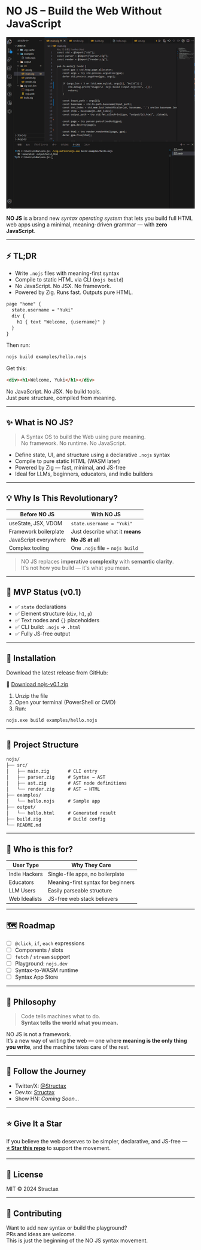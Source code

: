 # NO JS – Build the Web Without JavaScript

![demo](assets/demo.gif)

**NO JS** is a brand new *syntax operating system* that lets you build full HTML web apps using a minimal, meaning-driven grammar — with **zero JavaScript**.

---

## ⚡ TL;DR

- Write `.nojs` files with meaning-first syntax
- Compile to static HTML via CLI (`nojs build`)
- No JavaScript. No JSX. No framework.
- Powered by Zig. Runs fast. Outputs pure HTML.


```nojs
page "home" {
  state.username = "Yuki"
  div {
    h1 { text "Welcome, {username}" }
  }
}
```

Then run:

```bash
nojs build examples/hello.nojs
```

Get this:

```html
<div><h1>Welcome, Yuki</h1></div>
```

No JavaScript. No JSX. No build tools.  
Just pure structure, compiled from meaning.

---

## ✨ What is NO JS?

> A Syntax OS to build the Web using pure meaning.  
> No framework. No runtime. No JavaScript.

- Define state, UI, and structure using a declarative `.nojs` syntax  
- Compile to pure static HTML (WASM later)  
- Powered by Zig — fast, minimal, and JS-free  
- Ideal for LLMs, beginners, educators, and indie builders

---

## 💡 Why Is This Revolutionary?

| Before NO JS           | With NO JS                    |
|------------------------|-------------------------------|
| useState, JSX, VDOM    | `state.username = "Yuki"`     |
| Framework boilerplate  | Just describe what it **means** |
| JavaScript everywhere  | **No JS at all**              |
| Complex tooling        | One `.nojs` file + `nojs build` |

> NO JS replaces **imperative complexity** with **semantic clarity**.  
> It's not how you build — it's what you mean.

---

## 🧪 MVP Status (v0.1)

- ✅ `state` declarations  
- ✅ Element structure (`div`, `h1`, `p`)  
- ✅ Text nodes and `{}` placeholders  
- ✅ CLI build: `.nojs` → `.html`  
- ✅ Fully JS-free output  

---

## 🚀 Installation

Download the latest release from GitHub:

🔽 [Download nojs-v0.1.zip](https://github.com/jetscript-lang/No-JS/releases)

1. Unzip the file  
2. Open your terminal (PowerShell or CMD)  
3. Run:

```bash
nojs.exe build examples/hello.nojs
```

---

## 📁 Project Structure

```
nojs/
├── src/
│   ├── main.zig       # CLI entry
│   ├── parser.zig     # Syntax → AST
│   ├── ast.zig        # AST node definitions
│   └── render.zig     # AST → HTML
├── examples/
│   └── hello.nojs     # Sample app
├── output/
│   └── hello.html     # Generated result
├── build.zig          # Build config
└── README.md
```

---

## 🧠 Who is this for?

| User Type      | Why They Care                           |
|----------------|------------------------------------------|
| Indie Hackers  | Single-file apps, no boilerplate        |
| Educators      | Meaning-first syntax for beginners      |
| LLM Users      | Easily parseable structure              |
| Web Idealists  | JS-free web stack believers             |

---

## 🗺️ Roadmap

- [ ] `@click`, `if`, `each` expressions  
- [ ] Components / slots  
- [ ] `fetch` / `stream` support  
- [ ] Playground: `nojs.dev`  
- [ ] Syntax-to-WASM runtime  
- [ ] Syntax App Store  

---

## 🧙 Philosophy

> Code tells machines what to do.  
> **Syntax tells the world what you mean.**

NO JS is not a framework.  
It’s a new way of writing the web — one where **meaning is the only thing you write**, and the machine takes care of the rest.

---

## 🧵 Follow the Journey

- Twitter/X: [@Structax](https://x.com/structax)  
- Dev.to: [Structax](https://dev.to/structax)  
- Show HN: *Coming Soon...*

---

## ⭐ Give It a Star

If you believe the web deserves to be simpler, declarative, and JS-free —  
**[⭐ Star this repo](#)** to support the movement.

---

## 📄 License

MIT © 2024 Stractax

---

## 🧩 Contributing

Want to add new syntax or build the playground?  
PRs and ideas are welcome.  
This is just the beginning of the NO JS syntax movement.
